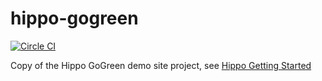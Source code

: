# hippo-gogreen
[![Circle CI](https://circleci.com/gh/daniel-rhoades/hippo-gogreen.svg?style=svg&circle-token=018adc17271a7e9e28fcca42fc19d54dd39c4460)](https://circleci.com/gh/daniel-rhoades/hippo-gogreen)

Copy of the Hippo GoGreen demo site project, see [Hippo Getting Started](http://www.onehippo.org/trails/getting-started/hippo-essentials-getting-started.html)
